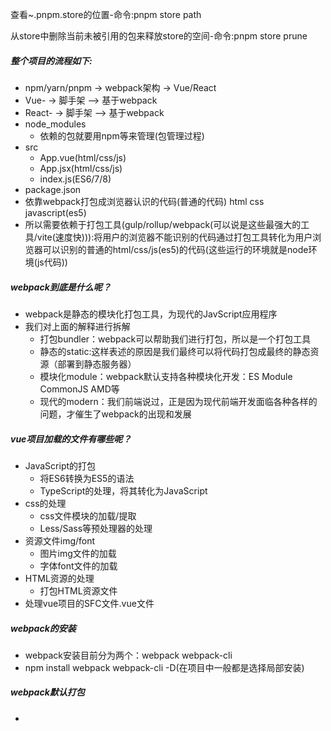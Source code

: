 查看~.pnpm.store的位置-命令:pnpm store path

从store中删除当前未被引用的包来释放store的空间-命令:pnpm store prune

##### 整个项目的流程如下:

* npm/yarn/pnpm -> webpack架构 -> Vue/React
* Vue- -> 脚手架 -->  基于webpack
* React- -> 脚手架  -->  基于webpack
* node_modules
  * 依赖的包就要用npm等来管理(包管理过程)
* src
  * App.vue(html/css/js)
  * App.jsx(html/css/js)
  * index.js(ES6/7/8)
* package.json
* 依靠webpack打包成浏览器认识的代码(普通的代码) html css javascript(es5)
* 所以需要依赖于打包工具(gulp/rollup/webpack(可以说是这些最强大的工具/vite(速度快))):将用户的浏览器不能识别的代码通过打包工具转化为用户浏览器可以识别的普通的html/css/js(es5)的代码(这些运行的环境就是node环境(js代码))





##### webpack到底是什么呢？

* webpack是静态的模块化打包工具，为现代的JavScript应用程序
* 我们对上面的解释进行拆解
  * 打包bundler：webpack可以帮助我们进行打包，所以是一个打包工具
  * 静态的static:这样表述的原因是我们最终可以将代码打包成最终的静态资源（部署到静态服务器）
  * 模块化module：webpack默认支持各种模块化开发：ES Module CommonJS AMD等
  * 现代的modern：我们前端说过，正是因为现代前端开发面临各种各样的问题，才催生了webpack的出现和发展

##### vue项目加载的文件有哪些呢？

* JavaScript的打包
  * 将ES6转换为ES5的语法
  * TypeScript的处理，将其转化为JavaScript
* css的处理
  * css文件模块的加载/提取
  * Less/Sass等预处理器的处理
* 资源文件img/font
  * 图片img文件的加载
  * 字体font文件的加载
* HTML资源的处理
  * 打包HTML资源文件
* 处理vue项目的SFC文件.vue文件



##### webpack的安装

* webpack安装目前分为两个：webpack webpack-cli
* npm install webpack webpack-cli -D(在项目中一般都是选择局部安装)



##### webpack默认打包

* 